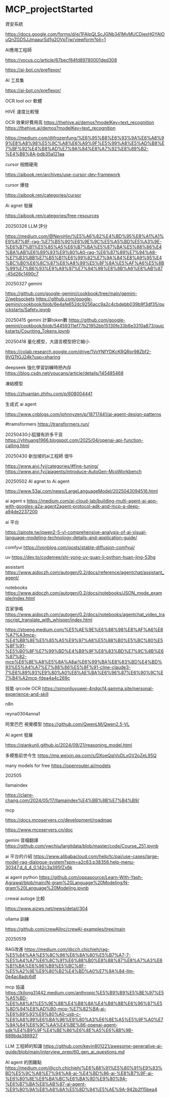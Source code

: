 # MCP_projectStarted




資安系統

https://docs.google.com/forms/d/e/1FAIpQLScJGNb341MvMUCDjexHGYAlOuQnZGD5JJmaaurSd1g2OVpTjw/viewform?pli=1

AI應用工程師

https://vocus.cc/article/67becf84fd89780001ded308



https://ai-bot.cn/preflexor/

AI 工具集

https://ai-bot.cn/preflexor/


OCR tool ocr 軟體

HIVE 速度比較慢

OCR 效果好費用高
https://thehive.ai/demos?modelKey=text_recognition
https://thehive.ai/demos?modelKey=text_recognition


https://medium.com/@frozenfung/%E6%95%B8%E6%93%9A%E6%A8%99%E8%A8%98%E5%9C%A8%E6%A9%9F%E5%99%A8%E5%AD%B8%E7%BF%92%E4%B8%AD%E7%9A%84%E8%A7%92%E8%89%B2-%E4%B8%8A-bdb35a121aa

cursor 相關硬用

https://aibook.ren/archives/use-cursor-dev-framework

cursor 爆發

https://aibook.ren/categories/cursor


Ai agnet 發展

https://aibook.ren/categories/free-resources



20250326
LLM 評分

https://medium.com/@NeroHin/%E5%A6%82%E4%BD%95%E8%A1%A1%E9%87%8F-rag-%E7%B5%90%E6%9E%9C%E5%A5%BD%E5%A3%9E-%E6%B7%B1%E5%85%A5%E6%B7%BA%E5%87%BA%E5%88%86%E4%BA%AB%E6%89%93%E9%80%A0-rag-%E6%87%89%E7%94%A8-%E7%B3%BB%E7%B5%B1%E6%99%82%E7%9A%84%E8%A9%95%E4%BC%B0%E6%8C%87%E6%A8%99%E5%8F%8A%E5%AF%A6%E5%8B%99%E7%B6%93%E9%A9%97%E7%94%98%E8%8B%A6%E8%AB%87-45d26c1490c7



20250327 gemini 

https://github.com/google-gemini/cookbook/tree/main/gemini-2/websockets
https://github.com/google-gemini/cookbook/blob/6e4afe652dc9256acc9a2c4cbdebb039b9f3df35/quickstarts/Safety.ipynb


20250415 gemini 計算token數
https://github.com/google-gemini/cookbook/blob/54459311ef77b21952bb15130fe33b6e3310a873/quickstarts/Counting_Tokens.ipynb

20250418 量化模型，大語言模型把它縮小

https://colab.research.google.com/drive/1VoYNfYDKcKRQRor98Zbf2-9VQTtGJ24k?usp=sharing

deepseek 強化學習訓練時把內存
https://blog.csdn.net/youcans/article/details/145485468


凍結模型

https://zhuanlan.zhihu.com/p/608004441

生成式 ai agent

https://www.cnblogs.com/johnnyzen/p/18717441/ai-agent-design-patterns

#tramsformers
https://transformers.run/


20250430小狐狸有許多干貨
https://yhhuang1966.blogspot.com/2025/04/openai-api-function-calling.html


20250430 新加坡的ai工程師 很牛

https://www.aivi.fyi/categories/#fine-tuning/
https://www.aivi.fyi/aiagents/introduce-AutoGen-McpWorkbench

20250502 AI agnet to Ai agent

https://www.53ai.com/news/LargeLanguageModel/2025043094516.html

ai agent s
https://medium.com/ai-cloud-lab/building-multi-agent-ai-app-with-googles-a2a-agent2agent-protocol-adk-and-mcp-a-deep-a94de2237200



ai 平台

https://ainote.tw/qwen2-5-vl-comprehensive-analysis-of-ai-visual-language-modeling-technology-details-and-application-guide/

comfyui
https://ivonblog.com/posts/stable-diffusion-comfyui/

uv
https://dev.to/codemee/shi-yong-uv-guan-li-python-huan-jing-53hg

assistant
https://www.aidoczh.com/autogen/0.2/docs/reference/agentchat/assistant_agent/

notebooks
https://www.aidoczh.com/autogen/0.2/docs/notebooks/JSON_mode_example/index.html

百家爭鳴
https://www.aidoczh.com/autogen/0.2/docs/notebooks/agentchat_video_transcript_translate_with_whisper/index.html

https://stoeng.medium.com/%E5%AE%9E%E6%88%98%E8%AF%A6%E8%A7%A3mcp-%E4%BB%8E%E5%85%A5%E9%97%A8%E5%88%B0%E5%BC%80%E5%8F%91-%E5%B0%8F%E7%99%BD%E4%B9%9F%E8%83%BD%E7%9C%8B%E6%87%82-mcp%E6%8E%A8%E5%8A%A8ai%E6%99%BA%E8%83%BD%E4%BD%93%E5%A4%A7%E7%88%86%E5%8F%91-cline-claude3-7%E6%89%93%E9%80%A0%E8%AE%BA%E6%96%87%E6%90%9C%E7%B4%A2mcp-fdea4a4c269c


技能
qrcode OCR
https://simonliuyuwei-4ndgcf4.gamma.site/personal-experience-and-skill


n8n

reyna0304anna1


阿里巴巴 視覺模型
https://github.com/QwenLM/Qwen2.5-VL


AI agent 發展

https://qiankunli.github.io/2024/09/21/reasoning_model.html


多模態前世今生
https://mp.weixin.qq.com/s/DXoeQqjVoDLxGV2oZeL95Q

many models  for free
https://openrouter.ai/models



202505

llamaindex

https://claire-chang.com/2024/05/17/llamaindex%E4%BB%8B%E7%B4%B9/


mcp

https://docs.mcpservers.cn/development/roadmap

https://www.mcpservers.cn/doc


gemini 音檔翻譯
https://github.com/ywchiu/largitdata/blob/master/code/Course_251.ipynb

ai 平台的介紹
https://www.alibabacloud.com/help/tc/pai/use-cases/large-model-rag-dialogue-system?spm=a2c63.p38356.help-menu-30347.d_4_4_0.142c3a395fZx6k

ai agent python
https://github.com/oppasource/Learn-With-Yash-Agrawal/blob/main/N-gram%20Language%20Modeling/N-gram%20Language%20Modeling.ipynb

crewai autoge 比較

https://www.aizws.net/news/detail/304


ollama 訓練

https://github.com/crewAIInc/crewAI-examples/tree/main


20250519

RAG改進
https://medium.com/@cch.chichieh/rag-%E5%84%AA%E5%8C%96%E6%8A%80%E5%B7%A7-7-%E5%A4%A7%E6%8C%91%E6%88%B0%E8%88%87%E8%A7%A3%E6%B1%BA%E6%96%B9%E5%BC%8F-%E5%A2%9E%E9%80%B2%E4%BD%A0%E7%9A%84-llm-0e4ac8adc6df


mcp 協議
https://kilong31442.medium.com/anthropic%E5%B9%B9%E5%BE%97%E5%A5%BD-%E6%A8%A1%E5%9E%8B%E4%B8%8A%E4%B8%8B%E6%96%87%E5%8D%94%E8%AD%B0-mcp-%E7%82%BA-ai-%E6%89%93%E9%80%A0-usb-c-%E6%A8%99%E6%BA%96%E9%80%A3%E6%8E%A5%E5%9F%A0%E7%9A%84%E6%9C%AA%E4%BE%86-openai-agent-sdk%E4%B9%9F%E4%BE%86%E6%8E%A5%E6%8B%9B-689bda388927


LLM 工程師的知識
https://github.com/kevin801221/awesome-generative-ai-guide/blob/main/interview_prep/60_gen_ai_questions.md


AI agent 的困難點
https://medium.com/@cch.chichieh/%E6%88%91%E5%80%91%E9%83%BD%E5%9C%A8%E7%94%A8-ai-%E4%BD%86-ai-%E8%B7%9F-ai-%E6%80%8E%E9%BA%BC%E6%BA%9D%E9%80%9A-%E6%B7%BA%E8%AB%87-ai-agent-%E9%80%9A%E8%A8%8A%E5%8D%94%E5%AE%9A-942b2f15bea4




